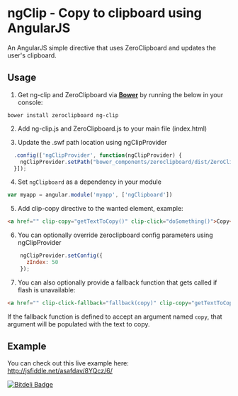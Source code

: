 ngClip - Copy to clipboard using AngularJS
=======

An AngularJS simple directive that uses ZeroClipboard and updates the user's clipboard.


## Usage
1. Get ng-clip and ZeroClipboard via **[Bower](http://bower.io/)** by running the below in your console:
  ```
  bower install zeroclipboard ng-clip
  ```

2. Add ng-clip.js and ZeroClipboard.js to your main file (index.html)

3. Update the .swf path location using ngClipProvider
  ```javascript
    .config(['ngClipProvider', function(ngClipProvider) {
      ngClipProvider.setPath("bower_components/zeroclipboard/dist/ZeroClipboard.swf");
    }]);
  ```

4. Set `ngClipboard` as a dependency in your module
  ```javascript
  var myapp = angular.module('myapp', ['ngClipboard'])
  ```

5. Add clip-copy directive to the wanted element, example:
  ```html
  <a href="" clip-copy="getTextToCopy()" clip-click="doSomething()">Copy</a>
  ```

6. You can optionally override zeroclipboard config parameters using ngClipProvider
  ```javascript
      ngClipProvider.setConfig({
        zIndex: 50
      });
  ```

7. You can also optionally provide a fallback function that gets called if flash is unavailable:
  ```html
  <a href="" clip-click-fallback="fallback(copy)" clip-copy="getTextToCopy()" clip-click="doSomething()">Copy</a>
  ```

  If the fallback function is defined to accept an argument named `copy`, that argument will be populated with the text to copy.

## Example
You can check out this live example here: http://jsfiddle.net/asafdav/8YQcz/6/


[![Bitdeli Badge](https://d2weczhvl823v0.cloudfront.net/asafdav/ng-clip/trend.png)](https://bitdeli.com/free "Bitdeli Badge")

